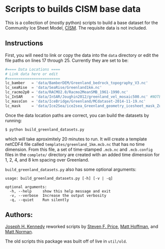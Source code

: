Scripts to builds CISM base data
================================

This is a collection of (mostly python) scripts to build a base dataset for the
Community Ice Sheet Model, [CISM](https://github.com/CISM). The requisite data
is not included. 

Instructions
------------
First, you will need to link or copy the data into the `data` directory or edit
the file paths on lines 17 through 25. Currently they are set to be: 

```python
#==== Data Locations ====
# Link data here or edit 
#========================
lc_bamber   = 'data/BamberDEM/Greenland_bedrock_topography_V3.nc'
lc_seaRise  = 'data/SeaRise/Greenland1km.nc'
lc_racmo2p0 = 'data/RACMO2.0/Racmo2MeanSMB_1961-1990.nc'
lc_InSAR    = 'data/InSAR/Joughin2012/greenland_vel_mosaic500.nc' #NOTE:  will build this file from mosaicOffsets.* files
lc_massCon  = 'data/IceBridge/Greenland/MCdataset-2014-11-19.nc'
lc_mask     = 'data/Ice2Sea/ice2sea_Greenland_geometry_icesheet_mask_Zurich.nc'
```

Once the data location paths are correct, you can build the datasets by running:
```bash
$ python build_greenland_datasets.py
```

which will take aproximitely 20 minutes to run. It will create a template netCDF4 
file called `templates/greenland_1km.mcb.nc` that has no time dimension. From
this file, a set of time-stamped `.mcb.nc` and `.mcb.config` files in the
`complete/` directory are created with an added time dimension for 1, 2, 4, and
8 km spacing over Greenland.

`build_greenland_datasets.py` also has some optional arguments:

```
usage: build_greenland_datasets.py [-h] [-v | -q]

optional arguments:
  -h, --help     show this help message and exit
  -v, --verbose  Increase the output verbosity
  -q, --quiet    Run silently
```

Authors:
--------
[Joseph H. Kennedy](https://github.com/jhkennedy) reworked scripts by 
[Steven F. Price](https://github.com/stephenprice), 
[Matt Hoffman](https://github.com/matthewhoffman), and 
[Matt Norman](https://github.com/matthewhoffman). 

The old scripts this package was built off of live in `util/old`.
